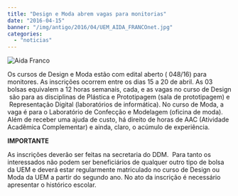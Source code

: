 ```yaml
---
title: "Design e Moda abrem vagas para monitorias"
date: "2016-04-15"
banner: "/img/antigo/2016/04/UEM_AIDA_FRANCOnet.jpg"
categories: 
  - "noticias"
---
```


![Aida Franco](/img/antigo/2016/04/UEM_AIDA_FRANCOnet.jpg)

Os cursos de Design e Moda estão com edital aberto ( 048/16) para monitores. As inscrições ocorrem entre os dias 15 a 20 de abril. As 03 bolsas equivalem a 12 horas semanais, cada, e as vagas no curso de Design  são para as disciplinas de Plástica e Prototipagem (sala de prototipagem) e  Representação Digital (laboratórios de informática). No curso de Moda, a vaga é para o Laboratório de Confecção e Modelagem (oficina de moda). Além de receber uma ajuda de custo, há direito de horas de AAC (Atividade Acadêmica Complementar) e ainda, claro, o acúmulo de experiência.

**IMPORTANTE**

As inscrições deverão ser feitas na secretaria do DDM.  Para tanto os interessados não podem ser beneficiários de qualquer outro tipo de bolsa da UEM e deverá estar regularmente matriculado no curso de Design ou Moda da UEM a partir do segundo ano. No ato da inscrição é necessário apresentar o histórico escolar.
